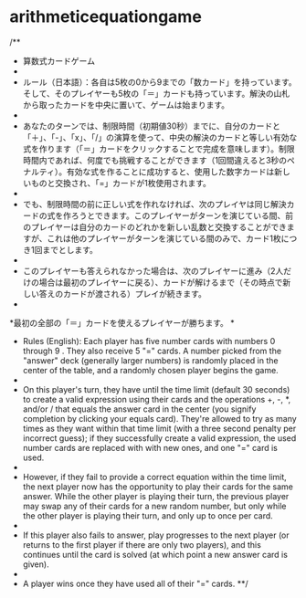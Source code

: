 # arithmeticequationgame

/**
 * 算数式カードゲーム
 * 
 * ルール（日本語）：各自は5枚の0から9までの「数カード」を持っています。そして、そのプレイヤーも5枚の「＝」カードも持っています。解決の山札から取ったカードを中央に置いて、ゲームは始まります。
 *
 * あなたのターンでは、制限時間（初期値30秒）までに、自分のカードと「＋」、「-」、「x」、「/」の演算を使って、中央の解決のカードと等しい有効な式を作ります（「＝」カードをクリックすることで完成を意味します）。制限時間内であれば、何度でも挑戦することができます（1回間違えると3秒のペナルティ）。有効な式を作ることに成功すると、使用した数字カードは新しいものと交換され、「=」カードが1枚使用されます。
 * 
 * でも、制限時間の前に正しい式を作れなければ、次のプレイヤは同じ解決カードの式を作ろうとできます。このプレイヤーがターンを演じている間、前のプレイヤーは自分のカードのどれかを新しい乱数と交換することができますが、これは他のプレイヤーがターンを演じている間のみで、カード1枚につき1回までとします。
 *
 * このプレイヤーも答えられなかった場合は、次のプレイヤーに進み（2人だけの場合は最初のプレイヤーに戻る）、カードが解けるまで（その時点で新しい答えのカードが渡される）プレイが続きます。
 *
 *最初の全部の「＝」カードを使えるプレイヤーが勝ちます。
 *
 * Rules (English): Each player has five number cards with numbers 0 through 9 . They also receive 5 "=" cards. A number picked from the "answer" deck (generally larger numbers) is randomly placed in the center of the table, and a randomly chosen player begins the game.
 * 
 * On this player's turn, they have until the time limit (default 30 seconds) to create a valid expression using their cards and the operations +, -, *, and/or / that equals the answer card in the center (you signify completion by clicking your equals card). They're allowed to try as many times as they want within that time limit (with a three second penalty per incorrect guess); if they successfully create a valid expression, the used number cards are replaced with with new ones, and one "=" card is used.
 * 
 * However, if they fail to provide a correct equation within the time limit, the next player now has the opportunity to play their cards for the same answer. While the other player is playing their turn, the previous player may swap any of their cards for a new random number, but only while the other player is playing their turn, and only up to once per card.
 * 
 * If this player also fails to answer, play progresses to the next player (or returns to the first player if there are only two players), and this continues until the card is solved (at which point a new answer card is given).
 * 
 * A player wins once they have used all of their "=" cards.
**/
